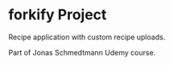 # forkify Project

Recipe application with custom recipe uploads.

Part of Jonas Schmedtmann Udemy course.
